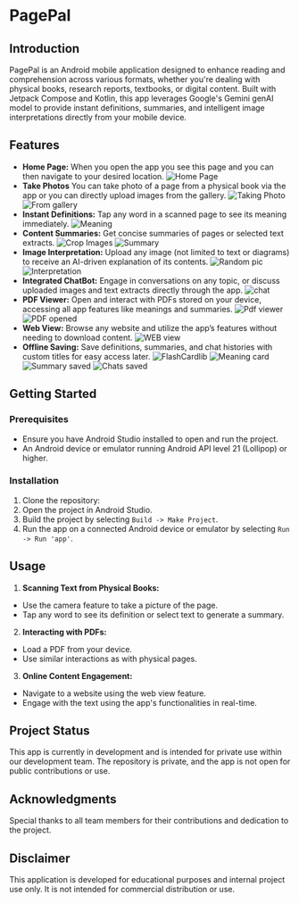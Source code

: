 # PagePal

## Introduction
PagePal is an Android mobile application designed to enhance reading and comprehension across various formats, whether you're dealing with physical books, research reports, textbooks, or digital content. Built with Jetpack Compose and Kotlin, this app leverages Google's Gemini genAI model to provide instant definitions, summaries, and intelligent image interpretations directly from your mobile device.

## Features
- **Home Page:** When you open the app you see this page and you can then navigate to your desired location.
  ![Home Page](images/homepage_3.jpg)
- **Take Photos** You can take photo of a page from a physical book via the app or you can directly upload images from the gallery.
   ![Taking Photo](images/take_photo_3.jpg) ![From gallery](images/photosfromgallary_3.jpg)
- **Instant Definitions:** Tap any word in a scanned page to see its meaning immediately.
  ![Meaning](images/instant_word_meaning_3.jpg)
- **Content Summaries:** Get concise summaries of pages or selected text extracts.
  ![Crop Images](images/crop_portion_3.jpg) ![Summary](images/summary_3.jpg)
- **Image Interpretation:** Upload any image (not limited to text or diagrams) to receive an AI-driven explanation of its contents.
  ![Random pic](images/random_pic_3.jpg) ![Interpretation](images/random_pic_interpretation_3.jpg)
- **Integrated ChatBot:** Engage in conversations on any topic, or discuss uploaded images and text extracts directly through the app.
  ![chat](images/chatbotwithimage_3.jpg)
- **PDF Viewer:** Open and interact with PDFs stored on your device, accessing all app features like meanings and summaries.
  ![Pdf viewer](images/pdf_viewer_3.jpg) ![PDF opened](images/pdf_opened_3.jpg)
- **Web View:** Browse any website and utilize the app’s features without needing to download content.
  ![WEB view](images/web_view_3.jpg)
- **Offline Saving:** Save definitions, summaries, and chat histories with custom titles for easy access later.
  ![FlashCardlib](images/flashcard_lib_where_meaning_stored_3.jpg) ![Meaning card](images/individual_meaning_card_3.jpg)
  ![Summary saved](images/summaries_saved_3.jpg) ![Chats saved](images/save_the_chats_3.jpg)

## Getting Started


### Prerequisites
- Ensure you have Android Studio installed to open and run the project.
- An Android device or emulator running Android API level 21 (Lollipop) or higher.

### Installation
1. Clone the repository:
2. Open the project in Android Studio.
3. Build the project by selecting `Build -> Make Project`.
4. Run the app on a connected Android device or emulator by selecting `Run -> Run 'app'`.

## Usage
1. **Scanning Text from Physical Books:**
- Use the camera feature to take a picture of the page.
- Tap any word to see its definition or select text to generate a summary.

2. **Interacting with PDFs:**
- Load a PDF from your device.
- Use similar interactions as with physical pages.

3. **Online Content Engagement:**
- Navigate to a website using the web view feature.
- Engage with the text using the app's functionalities in real-time.
  
## Project Status
This app is currently in development and is intended for private use within our development team. The repository is private, and the app is not open for public contributions or use.

## Acknowledgments
Special thanks to all team members for their contributions and dedication to the project.

## Disclaimer
This application is developed for educational purposes and internal project use only. It is not intended for commercial distribution or use.


